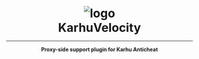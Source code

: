 <style>
.header {
    width: 250px;
    text-align: center;
    margin: 0 auto;
    padding: 0;
    margin-bottom: 1rem;
    font-size: 2rem;
    font-weight: bold;
}
</style>
<div class="header">
<img src="https://karhu.ac/logo.svg" alt="logo">
KarhuVelocity
</div>

---
<p style="text-align: center; font-weight: bold">Proxy-side support plugin for Karhu Anticheat</p>
